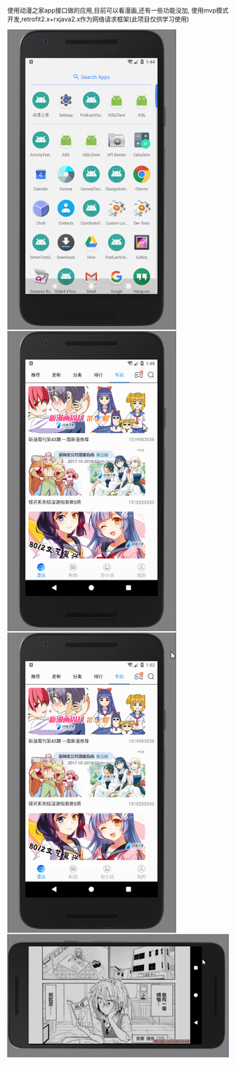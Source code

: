 使用动漫之家app接口做的应用,目前可以看漫画,还有一些功能没加,
使用mvp模式开发,retrofit2.x+rxjava2.x作为网络请求框架(此项目仅供学习使用)

![image](https://github.com/yayangyang/ComicHouse-master/blob/master/screenshot/a.gif)
![image](https://github.com/yayangyang/ComicHouse-master/blob/master/screenshot/b.gif)
![image](https://github.com/yayangyang/ComicHouse-master/blob/master/screenshot/c.gif)
![image](https://github.com/yayangyang/ComicHouse-master/blob/master/screenshot/d.gif)
